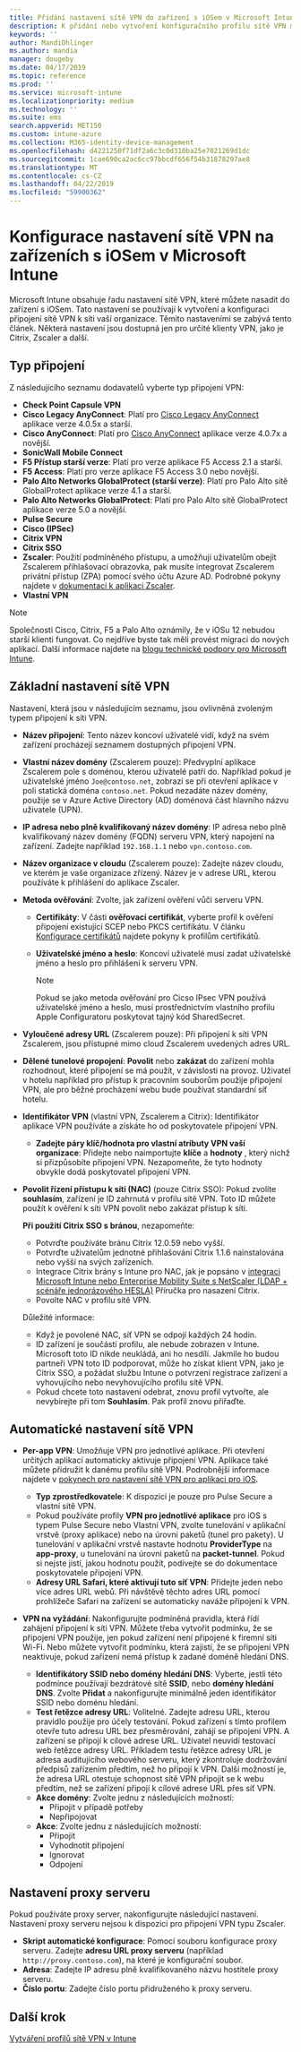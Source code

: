 ```yaml
---
title: Přidání nastavení sítě VPN do zařízení s iOSem v Microsoft Intune – Azure | Microsoft Docs
description: K přidání nebo vytvoření konfiguračního profilu sítě VPN můžete použít nastavení konfigurace virtuální privátní sítě (VPN), která jsou dostupná v Microsoft Intune na zařízeních s iOSem, včetně podrobností o připojení, metod ověřování a děleného tunelového propojení v základním nastavení, nastavení vlastní sítě VPN s identifikátorem, párů klíč-hodnota, nastavení sítě VPN pro jednotlivé aplikace, která zahrnují adresy URL pro Safari, nastavení sítě VPN na vyžádání s SSID a doménami hledání DNS, nastavení proxy, která je potřeba zahrnout do konfiguračního skriptu, nastavení IP adresy nebo plně kvalifikovaného názvu domény a portu TCP.
keywords: ''
author: MandiOhlinger
ms.author: mandia
manager: dougeby
ms.date: 04/17/2019
ms.topic: reference
ms.prod: ''
ms.service: microsoft-intune
ms.localizationpriority: medium
ms.technology: ''
ms.suite: ems
search.appverid: MET150
ms.custom: intune-azure
ms.collection: M365-identity-device-management
ms.openlocfilehash: d4221250f71df2a6c3c0d310ba25e7021269d1dc
ms.sourcegitcommit: 1cae690ca2ac6cc97bbcdf656f54b31878297ae8
ms.translationtype: MT
ms.contentlocale: cs-CZ
ms.lasthandoff: 04/22/2019
ms.locfileid: "59900362"
---
```

# <a name="configure-vpn-settings-on-ios-devices-in-microsoft-intune"></a>Konfigurace nastavení sítě VPN na zařízeních s iOSem v Microsoft Intune

Microsoft Intune obsahuje řadu nastavení sítě VPN, které můžete nasadit do zařízení s iOSem. Tato nastavení se používají k vytvoření a konfiguraci připojení sítě VPN k síti vaší organizace. Těmito nastaveními se zabývá tento článek. Některá nastavení jsou dostupná jen pro určité klienty VPN, jako je Citrix, Zscaler a další.

## <a name="connection-type"></a>Typ připojení

Z následujícího seznamu dodavatelů vyberte typ připojení VPN:

- **Check Point Capsule VPN**
- **Cisco Legacy AnyConnect**: Platí pro [Cisco Legacy AnyConnect](https://itunes.apple.com/app/cisco-legacy-anyconnect/id392790924) aplikace verze 4.0.5x a starší.
- **Cisco AnyConnect**: Platí pro [Cisco AnyConnect](https://itunes.apple.com/app/cisco-anyconnect/id1135064690) aplikace verze 4.0.7x a novější.
- **SonicWall Mobile Connect**
- **F5 Přístup starší verze**: Platí pro verze aplikace F5 Access 2.1 a starší.
- **F5 Access**: Platí pro verze aplikace F5 Access 3.0 nebo novější.
- **Palo Alto Networks GlobalProtect (starší verze)**: Platí pro Palo Alto sítě GlobalProtect aplikace verze 4.1 a starší.
- **Palo Alto Networks GlobalProtect**: Platí pro Palo Alto sítě GlobalProtect aplikace verze 5.0 a novější.
- **Pulse Secure**
- **Cisco (IPSec)**
- **Citrix VPN**
- **Citrix SSO**
- **Zscaler**: Použití podmíněného přístupu, a umožňují uživatelům obejít Zscalerem přihlašovací obrazovka, pak musíte integrovat Zscalerem privátní přístup (ZPA) pomocí svého účtu Azure AD. Podrobné pokyny najdete v [dokumentaci k aplikaci Zscaler](https://help.zscaler.com/zpa/configuration-example-microsoft-azure-ad#Azure_UserSSO). 
- **Vlastní VPN**



> [!NOTE]
> Společnosti Cisco, Citrix, F5 a Palo Alto oznámily, že v iOSu 12 nebudou starší klienti fungovat. Co nejdříve byste tak měli provést migraci do nových aplikací. Další informace najdete na [blogu technické podpory pro Microsoft Intune](https://go.microsoft.com/fwlink/?linkid=2013806&clcid=0x409).

## <a name="base-vpn-settings"></a>Základní nastavení sítě VPN

Nastavení, která jsou v následujícím seznamu, jsou ovlivněná zvoleným typem připojení k síti VPN.  

- **Název připojení**: Tento název koncoví uživatelé vidí, když na svém zařízení procházejí seznamem dostupných připojení VPN.
- **Vlastní název domény** (Zscalerem pouze): Předvyplní aplikace Zscalerem pole s doménou, kterou uživatelé patří do. Například pokud je uživatelské jméno `Joe@contoso.net`, zobrazí se při otevření aplikace v poli statická doména `contoso.net`. Pokud nezadáte název domény, použije se v Azure Active Directory (AD) doménová část hlavního názvu uživatele (UPN).
- **IP adresa nebo plně kvalifikovaný název domény**: IP adresa nebo plně kvalifikovaný název domény (FQDN) serveru VPN, který napojení na zařízení. Zadejte například `192.168.1.1` nebo `vpn.contoso.com`.
- **Název organizace v cloudu** (Zscalerem pouze): Zadejte název cloudu, ve kterém je vaše organizace zřízený. Název je v adrese URL, kterou používáte k přihlášení do aplikace Zscaler.  
- **Metoda ověřování**: Zvolte, jak zařízení ověření vůči serveru VPN. 
  - **Certifikáty**: V části **ověřovací certifikát**, vyberte profil k ověření připojení existující SCEP nebo PKCS certifikátu. V článku [Konfigurace certifikátů](certificates-configure.md) najdete pokyny k profilům certifikátů.
  - **Uživatelské jméno a heslo**: Koncoví uživatelé musí zadat uživatelské jméno a heslo pro přihlášení k serveru VPN.  

    > [!NOTE]
    > Pokud se jako metoda ověřování pro Cicso IPsec VPN používá uživatelské jméno a heslo, musí prostřednictvím vlastního profilu Apple Configuratoru poskytovat tajný kód SharedSecret.

- **Vyloučené adresy URL** (Zscalerem pouze): Při připojení k síti VPN Zscalerem, jsou přístupné mimo cloud Zscalerem uvedených adres URL. 

- **Dělené tunelové propojení**: **Povolit** nebo **zakázat** do zařízení mohla rozhodnout, které připojení se má použít, v závislosti na provoz. Uživatel v hotelu například pro přístup k pracovním souborům použije připojení VPN, ale pro běžné procházení webu bude používat standardní síť hotelu.

- **Identifikátor VPN** (vlastní VPN, Zscalerem a Citrix): Identifikátor aplikace VPN používáte a získáte ho od poskytovatele připojení VPN.
  - **Zadejte páry klíč/hodnota pro vlastní atributy VPN vaší organizace**: Přidejte nebo naimportujte **klíče** a **hodnoty** , který nichž si přizpůsobíte připojení VPN. Nezapomeňte, že tyto hodnoty obvykle dodá poskytovatel připojení VPN.

- **Povolit řízení přístupu k síti (NAC)** (pouze Citrix SSO): Pokud zvolíte **souhlasím**, zařízení je ID zahrnutá v profilu sítě VPN. Toto ID můžete použít k ověření k síti VPN povolit nebo zakázat přístup k síti.

  **Při použití Citrix SSO s bránou**, nezapomeňte:

  - Potvrďte používáte bránu Citrix 12.0.59 nebo vyšší.
  - Potvrďte uživatelům jednotné přihlašování Citrix 1.1.6 nainstalována nebo vyšší na svých zařízeních.
  - Integrace Citrix brány s Intune pro NAC, jak je popsáno v [integraci Microsoft Intune nebo Enterprise Mobility Suite s NetScaler (LDAP + scénáře jednorázového HESLA)](https://www.citrix.com/content/dam/citrix/en_us/documents/guide/integrating-microsoft-intune-enterprise-mobility-suite-with-netscaler.pdf) Příručka pro nasazení Citrix.
  - Povolte NAC v profilu sítě VPN.

  Důležité informace:  

  - Když je povolené NAC, síť VPN se odpojí každých 24 hodin.
  - ID zařízení je součástí profilu, ale nebude zobrazen v Intune. Microsoft toto ID nikde neukládá, ani ho nesdílí. Jakmile ho budou partneři VPN toto ID podporovat, může ho získat klient VPN, jako je Citrix SSO, a požádat službu Intune o potvrzení registrace zařízení a vyhovujícího nebo nevyhovujícího profilu sítě VPN.
  - Pokud chcete toto nastavení odebrat, znovu profil vytvořte, ale nevybírejte při tom **Souhlasím**. Pak profil znovu přiřaďte.

## <a name="automatic-vpn-settings"></a>Automatické nastavení sítě VPN

- **Per-app VPN**: Umožňuje VPN pro jednotlivé aplikace. Při otevření určitých aplikací automaticky aktivuje připojení VPN. Aplikace také můžete přidružit k danému profilu sítě VPN. Podrobnější informace najdete v [pokynech pro nastavení sítě VPN pro aplikaci pro iOS](vpn-setting-configure-per-app.md).
  - **Typ zprostředkovatele**: K dispozici je pouze pro Pulse Secure a vlastní sítě VPN.
  - Pokud používáte profily **VPN pro jednotlivé aplikace** pro iOS s typem Pulse Secure nebo Vlastní VPN, zvolte tunelování v aplikační vrstvě (proxy aplikace) nebo na úrovni paketů (tunel pro pakety). U tunelování v aplikační vrstvě nastavte hodnotu **ProviderType** na **app-proxy**, u tunelování na úrovni paketů na **packet-tunnel**. Pokud si nejste jistí, jakou hodnotu použít, podívejte se do dokumentace poskytovatele připojení VPN.
  - **Adresy URL Safari, které aktivují tuto síť VPN**: Přidejte jeden nebo více adres URL webů. Při návštěvě těchto adres URL pomocí prohlížeče Safari na zařízení se automaticky naváže připojení k VPN.

- **VPN na vyžádání**: Nakonfigurujte podmíněná pravidla, která řídí zahájení připojení k síti VPN. Můžete třeba vytvořit podmínku, že se připojení VPN použije, jen pokud zařízení není připojené k firemní síti Wi-Fi. Nebo můžete vytvořit podmínku, která zajistí, že se připojení VPN neaktivuje, pokud zařízení nemá přístup k zadané doméně hledání DNS.

  - **Identifikátory SSID nebo domény hledání DNS**: Vyberte, jestli této podmínce používají bezdrátové sítě **SSID**, nebo **domény hledání DNS**. Zvolte **Přidat** a nakonfigurujte minimálně jeden identifikátor SSID nebo doménu hledání.
  - **Test řetězce adresy URL**: Volitelné. Zadejte adresu URL, kterou pravidlo použije pro účely testování. Pokud zařízení s tímto profilem otevře tuto adresu URL bez přesměrování, zahájí se připojení VPN. A zařízení se připojí k cílové adrese URL. Uživatel neuvidí testovací web řetězce adresy URL. Příkladem testu řetězce adresy URL je adresa auditujícího webového serveru, který zkontroluje dodržování předpisů zařízením předtím, než ho připojí k VPN. Další možností je, že adresa URL otestuje schopnost sítě VPN připojit se k webu předtím, než se zařízení připojí k cílové adrese URL přes síť VPN.
  - **Akce domény**: Zvolte jednu z následujících možností:
    - Připojit v případě potřeby
    - Nepřipojovat
  - **Akce**: Zvolte jednu z následujících možností:
    - Připojit
    - Vyhodnotit připojení
    - Ignorovat
    - Odpojení

## <a name="proxy-settings"></a>Nastavení proxy serveru

Pokud používáte proxy server, nakonfigurujte následující nastavení. Nastavení proxy serveru nejsou k dispozici pro připojení VPN typu Zscaler.  

- **Skript automatické konfigurace**: Pomocí souboru konfigurace proxy serveru. Zadejte **adresu URL proxy serveru** (například `http://proxy.contoso.com`), na které je konfigurační soubor.
- **Adresa**: Zadejte IP adresu plně kvalifikovaného názvu hostitele proxy serveru.
- **Číslo portu**: Zadejte číslo portu přidruženého k proxy serveru.

## <a name="next-step"></a>Další krok
[Vytváření profilů sítě VPN v Intune](vpn-settings-configure.md)  

